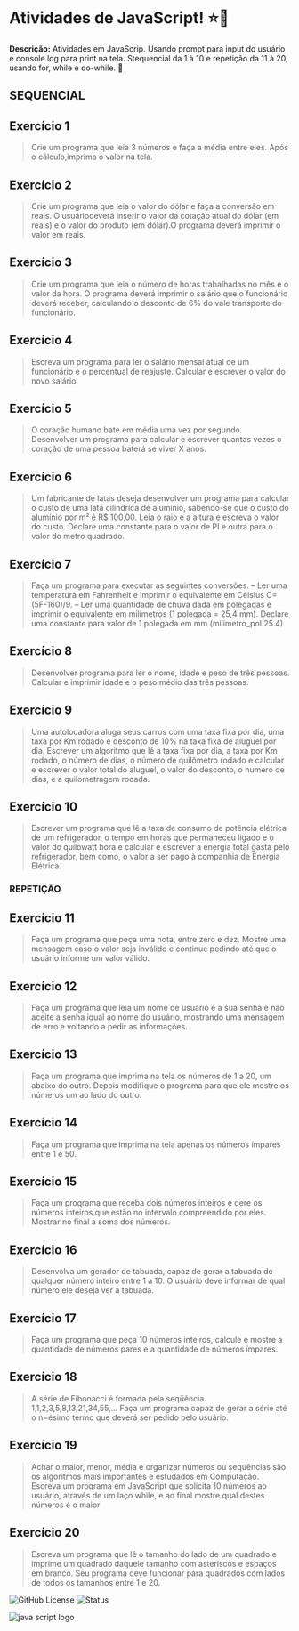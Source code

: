 # Atividades de JavaScript! ⭐💫

**Descrição:** Atividades em JavaScrip. Usando prompt para input do usuário e console.log para print na tela. 
Stequencial da 1 à 10 e repetição da 11 à 20, usando for, while e do-while. 🎀

## SEQUENCIAL
## Exercício 1
> Crie um programa que leia 3 números e faça a média entre eles. Após o cálculo,imprima o valor na tela.

## Exercício 2
> Crie um programa que leia o valor do dólar e faça a conversão em reais. O usuáriodeverá inserir o valor da cotação atual do dólar (em reais) e o valor do produto (em dólar).O programa deverá imprimir o valor em reais.

## Exercício 3
> Crie um programa que leia o número de horas trabalhadas no mês e o valor da hora. O programa deverá imprimir o salário que o funcionário deverá receber, calculando o desconto de 6% do vale transporte do funcionário.

## Exercício 4
> Escreva um programa para ler o salário mensal atual de um funcionário e o percentual de reajuste. Calcular e escrever o valor do novo salário.

## Exercício 5
> O coração humano bate em média uma vez por segundo. Desenvolver um programa para calcular e escrever quantas vezes o coração de uma pessoa baterá se viver X anos.

## Exercício 6
> Um fabricante de latas deseja desenvolver um programa para calcular o custo de uma lata 
cilíndrica de alumínio, sabendo-se que o custo do alumínio por m² é R$ 100,00. Leia o raio e a altura e escreva o valor do custo. Declare uma constante para o valor de PI e outra para o valor do metro quadrado.

## Exercício 7
> Faça um programa para executar as seguintes conversões:
– Ler uma temperatura em Fahrenheit e imprimir o equivalente em Celsius C=(5F-160)/9.
– Ler uma quantidade de chuva dada em polegadas e imprimir o equivalente em milímetros (1 polegada = 25,4 mm). Declare uma constante para valor de 1 polegada em mm  (milimetro_pol 25.4)

## Exercício 8
> Desenvolver programa para ler o nome, idade e peso de três pessoas. Calcular e imprimir idade e o peso médio das três pessoas.

## Exercício 9
> Uma autolocadora aluga seus carros com uma taxa fixa por dia, uma taxa por Km rodado e desconto de 10% na taxa fixa de aluguel por dia. Escrever um algoritmo que lê a taxa fixa por dia, a taxa por Km rodado, o número de dias, o número de quilômetro rodado e 
calcular e escrever o valor total do aluguel, o valor do desconto, o numero de dias, e a quilometragem rodada.

## Exercício 10
> Escrever um programa que lê a taxa de consumo de potência elétrica de um refrigerador, o tempo em horas que permaneceu ligado e o valor do quilowatt hora e calcular e escrever a energia total gasta pelo refrigerador, bem como, o valor a ser pago à companhia de Energia Elétrica.

### REPETIÇÃO

## Exercício 11
> Faça um programa que peça uma nota, entre zero e dez. Mostre uma mensagem caso o valor seja inválido e continue pedindo até que o usuário informe um valor válido. 

## Exercício 12
> Faça um programa que leia um nome de usuário e a sua senha e não aceite a senha igual ao nome do usuário, mostrando uma mensagem de erro e voltando a pedir as informações. 

## Exercício 13
> Faça um programa que imprima na tela os números de 1 a 20, um abaixo do outro. Depois modifique o programa para que ele mostre os números um ao lado do outro. 

## Exercício 14
> Faça um programa que imprima na tela apenas os números ímpares entre 1 e 50. 

## Exercício 15 
> Faça um programa que receba dois números inteiros e gere os números inteiros que estão no intervalo compreendido por eles. Mostrar no final a soma dos números. 

## Exercício 16
> Desenvolva um gerador de tabuada, capaz de gerar a tabuada de qualquer número inteiro entre 1 a 10. O usuário deve informar de qual número ele deseja ver a tabuada.

## Exercício 17
> Faça um programa que peça 10 números inteiros, calcule e mostre a quantidade de  números pares e a quantidade de números ímpares. 

## Exercício 18
> A série de Fibonacci é formada pela seqüência 1,1,2,3,5,8,13,21,34,55,... Faça um programa capaz de gerar a série até o n−ésimo termo que deverá ser pedido pelo usuário.

## Exercício 19
> Achar o maior, menor, média e organizar números ou sequências são os algoritmos mais importantes e estudados em Computação. Escreva um programa em JavaScript que solicita 10 números ao usuário, através de um laço while, e ao final mostre qual destes números é o maior

## Exercício 20
> Escreva um programa que lê o tamanho do lado de um quadrado e imprime um quadrado daquele tamanho com asteriscos e espaços em branco. Seu programa deve funcionar para quadrados com lados de todos os tamanhos entre 1 e 20.

![GitHub License](https://img.shields.io/github/license/seu-usuario/repositorio)
![Status](https://img.shields.io/badge/status-active-brightgreen)

![java script logo](https://upload.wikimedia.org/wikipedia/commons/thumb/9/99/Unofficial_JavaScript_logo_2.svg/1200px-Unofficial_JavaScript_logo_2.svg.png)
